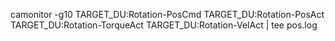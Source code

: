 camonitor -g10 TARGET_DU:Rotation-PosCmd TARGET_DU:Rotation-PosAct TARGET_DU:Rotation-TorqueAct TARGET_DU:Rotation-VelAct | tee pos.log
